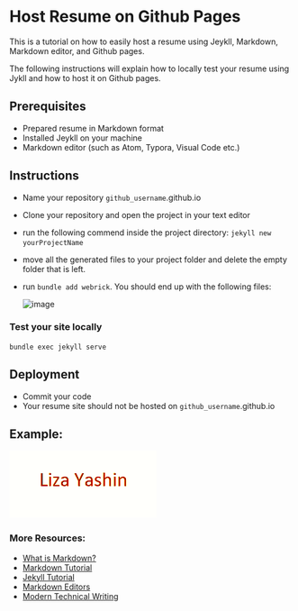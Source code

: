 # Host Resume on Github Pages

This is a tutorial on how to easily host a resume using Jeykll, Markdown, Markdown editor, and Github pages.

The following instructions will explain how to locally test your resume using Jykll and how to host it on Github pages. 

## Prerequisites

* Prepared resume in Markdown format
* Installed Jeykll on your machine
* Markdown editor (such as Atom, Typora, Visual Code etc.)

## Instructions

* Name your repository ``github_username``.github.io
* Clone your repository and open the project in your text editor
* run the following commend inside the project directory: ``jekyll new yourProjectName``           
* move all the generated files to your project folder and delete the empty folder that is left. 
* run ``bundle add webrick``. You should end up with the following files:

    ![image](https://user-images.githubusercontent.com/56234653/159091902-780d86dd-46c1-4402-8904-2e321bebd908.png)

### Test your site locally

    bundle exec jekyll serve
    
## Deployment
* Commit your code 
* Your resume site should not be hosted on `github_username`.github.io

## Example:
![My Resume](ezgif.com-gif-maker.gif)

 ### More Resources:
 * [What is Markdown?](https://www.markdownguide.org/getting-started/)
 * [Markdown Tutorial](https://www.markdowntutorial.com/)
 * [Jekyll Tutorial](https://www.youtube.com/playlist?list=PLLAZ4kZ9dFpOPV5C5Ay0pHaa0RJFhcmcB)
 * [Markdown Editors](https://www.shopify.ca/partners/blog/10-of-the-best-markdown-editors)
 * [Modern Technical Writing](https://www.amazon.ca/Modern-Technical-Writing-Introduction-Documentation-ebook/dp/B01A2QL9SS)



 



